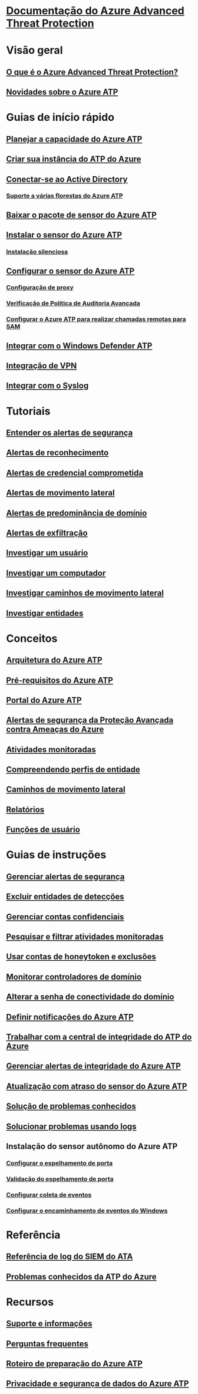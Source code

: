 
# [Documentação do Azure Advanced Threat Protection](index.yml)
# Visão geral
## [O que é o Azure Advanced Threat Protection?](what-is-atp.md)
## [Novidades sobre o Azure ATP](atp-whats-new.md)
# Guias de início rápido
## [Planejar a capacidade do Azure ATP](atp-capacity-planning.md)
## [Criar sua instância do ATP do Azure](install-atp-step1.md)
## [Conectar-se ao Active Directory](install-atp-step2.md)
### [Suporte a várias florestas do Azure ATP](atp-multi-forest.md)
## [Baixar o pacote de sensor do Azure ATP](install-atp-step3.md)
## [Instalar o sensor do Azure ATP](install-atp-step4.md)
### [Instalação silenciosa](ATP-silent-installation.md)
## [Configurar o sensor do Azure ATP](install-atp-step5.md)
### [Configuração de proxy](configure-proxy.md)
### [Verificação de Política de Auditoria Avançada](atp-advanced-audit-policy.md)
### [Configurar o Azure ATP para realizar chamadas remotas para SAM](install-atp-step8-samr.md)
## [Integrar com o Windows Defender ATP](integrate-wd-atp.md)
## [Integração de VPN](install-atp-step6-vpn.md)
## [Integrar com o Syslog](setting-syslog.md)
# Tutoriais
## [Entender os alertas de segurança](understanding-security-alerts.md)
## [Alertas de reconhecimento](atp-reconnaissance-alerts.md)
## [Alertas de credencial comprometida](atp-compromised-credentials-alerts.md)
## [Alertas de movimento lateral](atp-lateral-movement-alerts.md)
## [Alertas de predominância de domínio](atp-domain-dominance-alerts.md)
## [Alertas de exfiltração](atp-exfiltration-alerts.md)
## [Investigar um usuário](investigate-a-user.md)
## [Investigar um computador](investigate-a-computer.md)
## [Investigar caminhos de movimento lateral](investigate-lateral-movement-path.md)
## [Investigar entidades](investigate-entity.md)
# Conceitos
## [Arquitetura do Azure ATP](atp-architecture.md)
## [Pré-requisitos do Azure ATP](atp-prerequisites.md)
## [Portal do Azure ATP](workspace-portal.md)
## [Alertas de segurança da Proteção Avançada contra Ameaças do Azure](suspicious-activity-guide.md)
## [Atividades monitoradas](monitored-activities.md)
## [Compreendendo perfis de entidade](entity-profiles.md)
## [Caminhos de movimento lateral](use-case-lateral-movement-path.md)
## [Relatórios](reports.md)
## [Funções de usuário](atp-role-groups.md)
# Guias de instruções
## [Gerenciar alertas de segurança](working-with-suspicious-activities.md)
## [Excluir entidades de detecções](excluding-entities-from-detections.md)
## [Gerenciar contas confidenciais](sensitive-accounts.md)
## [Pesquisar e filtrar atividades monitoradas](atp-activities-search.md)
## [Usar contas de honeytoken e exclusões](install-atp-step7.md)
## [Monitorar controladores de domínio](atp-sensor-monitoring.md)
## [Alterar a senha de conectividade do domínio](modifying-atp-config-dcpassword.md)
## [Definir notificações do Azure ATP](notifications.md)
## [Trabalhar com a central de integridade do ATP do Azure](atp-health-center.md)
## [Gerenciar alertas de integridade do Azure ATP](monitoring-alerts.md)
## [Atualização com atraso do sensor do Azure ATP](sensor-update.md)
## [Solução de problemas conhecidos](troubleshooting-atp-known-issues.md)
## [Solucionar problemas usando logs](troubleshooting-atp-using-logs.md)
## Instalação do sensor autônomo do Azure ATP
### [Configurar o espelhamento de porta](configure-port-mirroring.md)
### [Validação do espelhamento de porta](validate-port-mirroring.md)
### [Configurar coleta de eventos](configure-event-collection.md)
### [Configurar o encaminhamento de eventos do Windows](configure-event-forwarding.md)
# Referência
## [Referência de log do SIEM do ATA](cef-format-sa.md)
## [Problemas conhecidos da ATP do Azure](known-issues.md)
# Recursos
## [Suporte e informações](atp-support.md)
## [Perguntas frequentes](atp-technical-faq.md)
## [Roteiro de preparação do Azure ATP](atp-resources.md)
## [Privacidade e segurança de dados do Azure ATP](atp-privacy-compliance.md)
